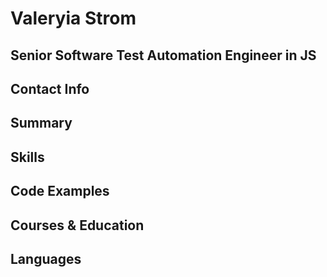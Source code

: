 # Valeryia Strom
## Senior Software Test Automation Engineer in JS

## Contact Info

## Summary

## Skills 

## Code Examples

## Courses & Education

## Languages
